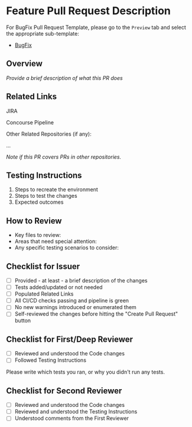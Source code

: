 # Feature Pull Request Description

For BugFix Pull Request Template,
please go to the `Preview` tab and select the appropriate sub-template:

* [BugFix](?expand=1&template=bugfix-pull-request-template.md)

## Overview

*Provide a brief description of what this PR does*

## Related Links

<!-- Can copy link, then select "JIRA" or any other item,
then paste over it -->

JIRA

Concourse Pipeline

Other Related Repositories (if any):

...

*Note if this PR covers PRs in other repositories.*

## Testing Instructions

1. Steps to recreate the environment
2. Steps to test the changes
3. Expected outcomes

## How to Review
<!-- Guide reviewers through your changes -->
- Key files to review:
- Areas that need special attention:
- Any specific testing scenarios to consider:

## Checklist for Issuer

<!-- Mark completed items with an [x] -->

- [ ] Provided - at least - a brief description of the changes
- [ ] Tests added/updated or not needed
- [ ] Populated Related Links
- [ ] All CI/CD checks passing and pipeline is green
- [ ] No new warnings introduced or enumerated them
- [ ] Self-reviewed the changes before hitting the "Create Pull Request" button

## Checklist for First/Deep Reviewer

- [ ] Reviewed and understood the Code changes
- [ ] Followed Testing Instructions

Please write which tests you ran, or why you didn't run any tests.

## Checklist for Second Reviewer

- [ ] Reviewed and understood the Code changes
- [ ] Reviewed and understood the Testing Instructions
- [ ] Understood comments from the First Reviewer
